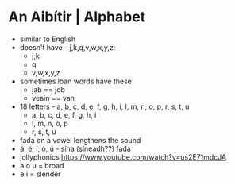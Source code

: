 # An Aibítir | Alphabet

* similar to English
* doesn't have - j,k,q,v,w,x,y,z:
  * j,k
  * q
  * v,w,x,y,z
* sometimes loan words have these
    * jab == job
    * veain == van
* 18 letters - a, b, c, d, e, f, g, h, i, l, m, n, o, p, r, s, t, u
  * a, b, c, d, e, f, g, h, i
  * l, m, n, o, p
  * r, s, t, u
* fada on a vowel lengthens the sound
* á, é, í, ó, ú - sína (síneadh??) fada
* jollyphonics https://www.youtube.com/watch?v=us2E71mdcJA
* a o u = broad
* e i = slender
